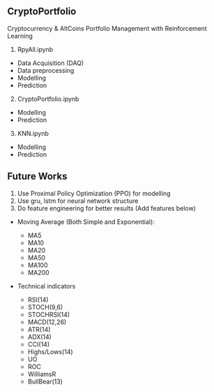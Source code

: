 ## CryptoPortfolio

Cryptocurrency &amp; AltCoins Portfolio Management with Reinforcement Learning

1. RpyAll.ipynb
  - Data Acquisition (DAQ)
  - Data preprocessing
  - Modelling
  - Prediction

2. CryptoPortfolio.ipynb
  - Modelling
  - Prediction
  
3. KNN.ipynb
  - Modelling
  - Prediction

## Future Works

1. Use Proximal Policy Optimization (PPO) for modelling
2. Use gru, lstm for neural network structure
3. Do feature engineering for better results (Add features below)
  * Moving Average (Both Simple and Exponential):
    - MA5
    - MA10
    - MA20 
    - MA50 
    - MA100
    - MA200
    
  * Technical indicators
    - RSI(14)
    - STOCH(9,6)
    - STOCHRSI(14)
    - MACD(12,26)
    - ATR(14)
    - ADX(14)
    - CCI(14)
    - Highs/Lows(14)
    - UO
    - ROC
    - WilliamsR
    - BullBear(13)
  
  
